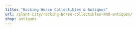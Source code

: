 ```yaml
---
title: "Rocking Horse Collectibles & Antiques"
url: /plant-city/rocking-horse-collectibles-and-antiques/
shop: antiques
---
```


